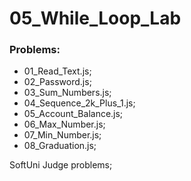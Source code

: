 # 05_While_Loop_Lab

### Problems:
- 01_Read_Text.js;
- 02_Password.js;
- 03_Sum_Numbers.js;
- 04_Sequence_2k_Plus_1.js;
- 05_Account_Balance.js;
- 06_Max_Number.js;
- 07_Min_Number.js;
- 08_Graduation.js;


SoftUni Judge problems;
